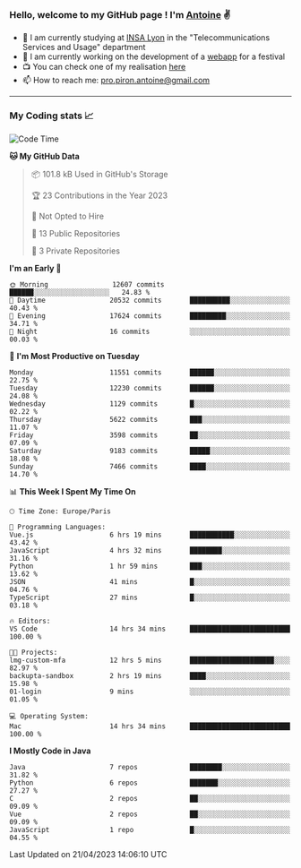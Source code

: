 ### Hello, welcome to my GitHub page ! I'm [Antoine](https://github.com/AntoinePiron) ✌️

- 🌱 I am currently studying at [INSA Lyon](https://www.insa-lyon.fr) in the "Telecommunications Services and Usage" department
- 🔭 I am currently working on the development of a [webapp](https://github.com/24HeuresINSA/Overbookd) for a festival
- 📺 You can check one of my realisation [here](https://astustc.fr)
- 📫 How to reach me: [pro.piron.antoine@gmail.com](mailto:pro.piron.antoine@gmail.com)

---

### My Coding stats 📈
<!--START_SECTION:waka-->
![Code Time](http://img.shields.io/badge/Code%20Time-89%20hrs%2045%20mins-blue)

**🐱 My GitHub Data** 

> 📦 101.8 kB Used in GitHub's Storage 
 > 
> 🏆 23 Contributions in the Year 2023
 > 
> 🚫 Not Opted to Hire
 > 
> 📜 13 Public Repositories 
 > 
> 🔑 3 Private Repositories 
 > 
**I'm an Early 🐤** 

```text
🌞 Morning                12607 commits       ██████░░░░░░░░░░░░░░░░░░░   24.83 % 
🌆 Daytime                20532 commits       ██████████░░░░░░░░░░░░░░░   40.43 % 
🌃 Evening                17624 commits       █████████░░░░░░░░░░░░░░░░   34.71 % 
🌙 Night                  16 commits          ░░░░░░░░░░░░░░░░░░░░░░░░░   00.03 % 
```
📅 **I'm Most Productive on Tuesday** 

```text
Monday                   11551 commits       ██████░░░░░░░░░░░░░░░░░░░   22.75 % 
Tuesday                  12230 commits       ██████░░░░░░░░░░░░░░░░░░░   24.08 % 
Wednesday                1129 commits        █░░░░░░░░░░░░░░░░░░░░░░░░   02.22 % 
Thursday                 5622 commits        ███░░░░░░░░░░░░░░░░░░░░░░   11.07 % 
Friday                   3598 commits        ██░░░░░░░░░░░░░░░░░░░░░░░   07.09 % 
Saturday                 9183 commits        █████░░░░░░░░░░░░░░░░░░░░   18.08 % 
Sunday                   7466 commits        ████░░░░░░░░░░░░░░░░░░░░░   14.70 % 
```


📊 **This Week I Spent My Time On** 

```text
🕑︎ Time Zone: Europe/Paris

💬 Programming Languages: 
Vue.js                   6 hrs 19 mins       ███████████░░░░░░░░░░░░░░   43.42 % 
JavaScript               4 hrs 32 mins       ████████░░░░░░░░░░░░░░░░░   31.16 % 
Python                   1 hr 59 mins        ███░░░░░░░░░░░░░░░░░░░░░░   13.62 % 
JSON                     41 mins             █░░░░░░░░░░░░░░░░░░░░░░░░   04.76 % 
TypeScript               27 mins             █░░░░░░░░░░░░░░░░░░░░░░░░   03.18 % 

🔥 Editors: 
VS Code                  14 hrs 34 mins      █████████████████████████   100.00 % 

🐱‍💻 Projects: 
lmg-custom-mfa           12 hrs 5 mins       █████████████████████░░░░   82.97 % 
backupta-sandbox         2 hrs 19 mins       ████░░░░░░░░░░░░░░░░░░░░░   15.98 % 
01-login                 9 mins              ░░░░░░░░░░░░░░░░░░░░░░░░░   01.05 % 

💻 Operating System: 
Mac                      14 hrs 34 mins      █████████████████████████   100.00 % 
```

**I Mostly Code in Java** 

```text
Java                     7 repos             ████████░░░░░░░░░░░░░░░░░   31.82 % 
Python                   6 repos             ███████░░░░░░░░░░░░░░░░░░   27.27 % 
C                        2 repos             ██░░░░░░░░░░░░░░░░░░░░░░░   09.09 % 
Vue                      2 repos             ██░░░░░░░░░░░░░░░░░░░░░░░   09.09 % 
JavaScript               1 repo              █░░░░░░░░░░░░░░░░░░░░░░░░   04.55 % 
```




 Last Updated on 21/04/2023 14:06:10 UTC
<!--END_SECTION:waka-->
